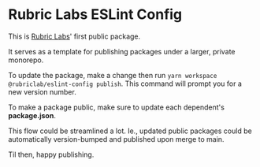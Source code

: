 # Rubric Labs ESLint Config

This is [Rubric Labs](https://rubriclab.com)' first public package.

It serves as a template for publishing packages under a larger, private monorepo.

To update the package, make a change then run `yarn workspace @rubriclab/eslint-config publish`. This command will prompt you for a new version number.

To make a package public, make sure to update each dependent's **package.json**.

This flow could be streamlined a lot. Ie., updated public packages could be automatically version-bumped and published upon merge to main.

Til then, happy publishing.
